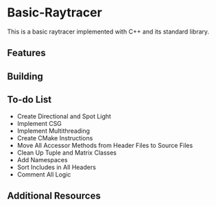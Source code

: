 # Basic-Raytracer
This is a basic raytracer implemented with C++ and its standard library.

## Features

## Building

## To-do List
- Create Directional and Spot Light
- Implement CSG
- Implement Multithreading
- Create CMake Instructions
- Move All Accessor Methods from Header Files to Source Files
- Clean Up Tuple and Matrix Classes
- Add Namespaces
- Sort Includes in All Headers
- Comment All Logic

## Additional Resources